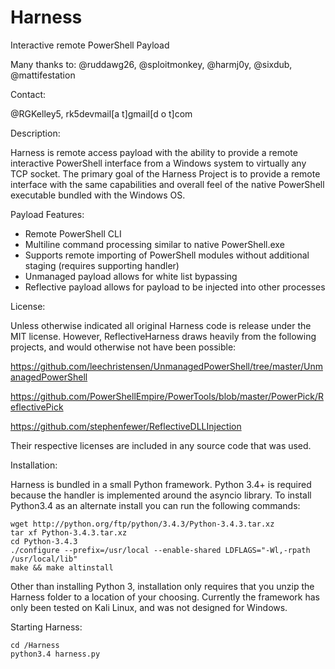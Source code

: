 # Harness
Interactive remote PowerShell Payload

Many thanks to: @ruddawg26, @sploitmonkey, @harmj0y, @sixdub, @mattifestation

Contact:

@RGKelley5, rk5devmail[a t]gmail[d o t]com

Description:

Harness is remote access payload with the ability to provide a remote interactive PowerShell interface from a Windows system to virtually any TCP socket. The primary goal of the Harness Project is to provide a remote interface with the same capabilities and overall feel of the native PowerShell executable bundled with the Windows OS. 

Payload Features:
-	Remote PowerShell CLI
-	Multiline command processing similar to native PowerShell.exe
-	Supports remote importing of PowerShell modules without additional staging (requires supporting handler)
-	Unmanaged payload allows for white list bypassing
-	 Reflective payload allows for payload to be injected into other processes 

License:

Unless otherwise indicated all original Harness code is release under the MIT license. However, ReflectiveHarness draws heavily from the following projects, and would otherwise not have been possible:

https://github.com/leechristensen/UnmanagedPowerShell/tree/master/UnmanagedPowerShell

https://github.com/PowerShellEmpire/PowerTools/blob/master/PowerPick/ReflectivePick

https://github.com/stephenfewer/ReflectiveDLLInjection

Their respective licenses are included in any source code that was used. 

Installation:

Harness is bundled in a small Python framework. Python 3.4+ is required because the handler is implemented around the asyncio library. To install Python3.4 as an alternate install you can run the following commands:

	wget http://python.org/ftp/python/3.4.3/Python-3.4.3.tar.xz
	tar xf Python-3.4.3.tar.xz
	cd Python-3.4.3
	./configure --prefix=/usr/local --enable-shared LDFLAGS="-Wl,-rpath /usr/local/lib"
	make && make altinstall

Other than installing Python 3, installation only requires that you unzip the Harness folder to a location of your choosing. Currently the framework has only been tested on Kali Linux, and was not designed for Windows. 

Starting Harness:

	cd /Harness
	python3.4 harness.py




